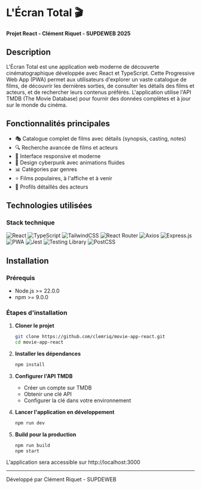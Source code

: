 # L'Écran Total 🎬

**Projet React - Clément Riquet - SUPDEWEB 2025**

## Description

L'Écran Total est une application web moderne de découverte cinématographique développée avec React et TypeScript. Cette Progressive Web App (PWA) permet aux utilisateurs d'explorer un vaste catalogue de films, de découvrir les dernières sorties, de consulter les détails des films et acteurs, et de rechercher leurs contenus préférés. L'application utilise l'API TMDB (The Movie Database) pour fournir des données complètes et à jour sur le monde du cinéma.

## Fonctionnalités principales

- 🎭 Catalogue complet de films avec détails (synopsis, casting, notes)
- 🔍 Recherche avancée de films et acteurs
- 📱 Interface responsive et moderne
- 🎨 Design cyberpunk avec animations fluides
- 📊 Catégories par genres
- ⭐ Films populaires, à l'affiche et à venir
- 👤 Profils détaillés des acteurs

## Technologies utilisées

### Stack technique

![React](https://img.shields.io/badge/React_19-20232A?style=for-the-badge&logo=react&logoColor=61DAFB)
![TypeScript](https://img.shields.io/badge/TypeScript-007ACC?style=for-the-badge&logo=typescript&logoColor=white)
![TailwindCSS](https://img.shields.io/badge/Tailwind_CSS-38B2AC?style=for-the-badge&logo=tailwind-css&logoColor=white)
![React Router](https://img.shields.io/badge/React_Router-CA4245?style=for-the-badge&logo=react-router&logoColor=white)
![Axios](https://img.shields.io/badge/Axios-5A29E4?style=for-the-badge&logo=axios&logoColor=white)
![Express.js](https://img.shields.io/badge/Express.js-404D59?style=for-the-badge&logo=express&logoColor=white)
![PWA](https://img.shields.io/badge/PWA-5A0FC8?style=for-the-badge&logo=pwa&logoColor=white)
![Jest](https://img.shields.io/badge/Jest-C21325?style=for-the-badge&logo=jest&logoColor=white)
![Testing Library](https://img.shields.io/badge/Testing_Library-E33332?style=for-the-badge&logo=testing-library&logoColor=white)
![PostCSS](https://img.shields.io/badge/PostCSS-DD3A0A?style=for-the-badge&logo=postcss&logoColor=white)

## Installation

### Prérequis

- Node.js >= 22.0.0
- npm >= 9.0.0

### Étapes d'installation

1. **Cloner le projet**
   ```bash
   git clone https://github.com/clemriq/movie-app-react.git
   cd movie-app-react
   ```

2. **Installer les dépendances**
   ```bash
   npm install
   ```

3. **Configurer l'API TMDB**
   - Créer un compte sur TMDB
   - Obtenir une clé API
   - Configurer la clé dans votre environnement

4. **Lancer l'application en développement**
   ```bash
   npm run dev
   ```

5. **Build pour la production**
   ```bash
   npm run build
   npm start
   ```

L'application sera accessible sur http://localhost:3000

---

Développé par Clément Riquet - SUPDEWEB